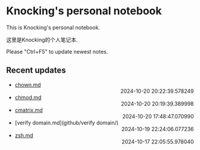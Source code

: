 
# Knocking's personal notebook

This is Knocking's personal notebook.

这里是Knocking的个人笔记本.

Please "Ctrl+F5" to update newest notes.

## Recent updates
- [chown.md](linux_and_ubuntu/chown/) <div style="text-align: right">2024-10-20 20:22:39.578249</div>
- [chmod.md](linux_and_ubuntu/chmod/) <div style="text-align: right">2024-10-20 20:19:39.389998</div>
- [cmatrix.md](linux_and_ubuntu/cmatrix/) <div style="text-align: right">2024-10-20 17:48:47.070990</div>
- [verify domain.md](github/verify domain/) <div style="text-align: right">2024-10-19 22:24:06.077236</div>
- [zsh.md](linux_and_ubuntu/zsh/) <div style="text-align: right">2024-10-17 22:05:55.978040</div>
